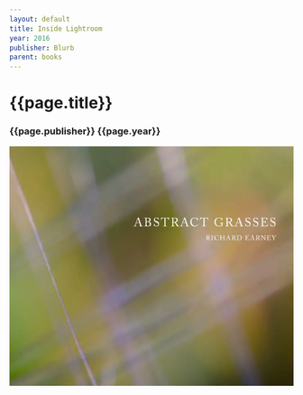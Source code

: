 ```yaml
---
layout: default
title: Inside Lightroom
year: 2016
publisher: Blurb
parent: books
---
```


# {{page.title}}

### {{page.publisher}} {{page.year}}

[![{{page.title}}](abstract-grasses.webp "[{{page.title}}")](https://www.blurb.com/b/7212166-abstract-grasses)